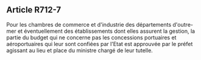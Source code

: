 Article R712-7
----
Pour les chambres de commerce et d'industrie des départements d'outre-mer et
éventuellement des établissements dont elles assurent la gestion, la partie du
budget qui ne concerne pas les concessions portuaires et aéroportuaires qui leur
sont confiées par l'Etat est approuvée par le préfet agissant au lieu et place
du ministre chargé de leur tutelle.
